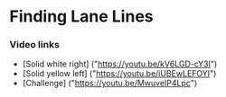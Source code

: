 # **Finding Lane Lines** 

### Video links

* [Solid white right] ("https://youtu.be/kV6LGD-cY3I")
* [Solid yellow left] ("https://youtu.be/iUBEwLEFOYI")
* [Challenge] ("https://youtu.be/MwuveIP4Lpc")
